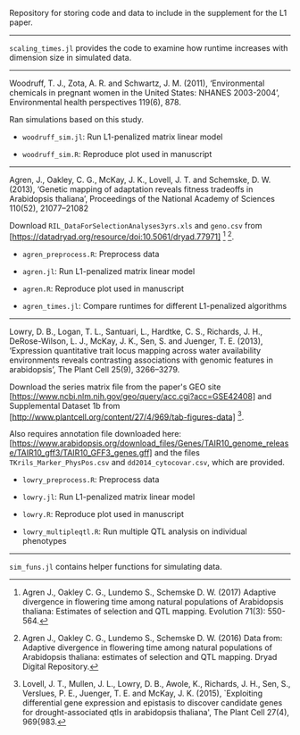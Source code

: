 Repository for storing code and data to include in the supplement for the L1 
paper. 

---

`scaling_times.jl` provides the code to examine how runtime increases with 
dimension size in simulated data. 

---

Woodruff, T. J., Zota, A. R. and Schwartz, J. M. (2011), ‘Environmental 
    chemicals in pregnant women in the United States: NHANES 2003-2004’, 
    Environmental health perspectives 119(6), 878.

Ran simulations based on this study. 

- `woodruff_sim.jl`: Run L1-penalized matrix linear model

- `woodruff_sim.R`: Reproduce plot used in manuscript

---

Agren, J., Oakley, C. G., McKay, J. K., Lovell, J. T. and Schemske, D. W. 
    (2013), ‘Genetic mapping of adaptation reveals fitness tradeoffs in 
    Arabidopsis thaliana’, Proceedings of the National Academy of Sciences 
    110(52), 21077–21082

Download `RIL_DataForSelectionAnalyses3yrs.xls` and `geno.csv` from 
[https://datadryad.org/resource/doi:10.5061/dryad.77971] [^fn1] [^fn2]. 

[^fn1]: Agren J., Oakley C. G., Lundemo S., Schemske D. W. (2017) Adaptive 
    divergence in flowering time among natural populations of Arabidopsis 
    thaliana: Estimates of selection and QTL mapping. Evolution 71(3): 550-564. 

[^fn2]: Agren J., Oakley C. G., Lundemo S., Schemske D. W. (2016) Data from: 
    Adaptive divergence in flowering time among natural populations of 
    Arabidopsis thaliana: estimates of selection and QTL mapping. Dryad Digital 
    Repository. 

- `agren_preprocess.R`: Preprocess data

- `agren.jl`: Run L1-penalized matrix linear model

- `agren.R`: Reproduce plot used in manuscript

- `agren_times.jl`: Compare runtimes for different L1-penalized algorithms

---

Lowry, D. B., Logan, T. L., Santuari, L., Hardtke, C. S., Richards, J. H., 
    DeRose-Wilson, L. J., McKay, J. K., Sen, S. and Juenger, T. E. (2013), 
    ‘Expression quantitative trait locus mapping across water availability 
    environments reveals contrasting associations with genomic features in 
    arabidopsis’, The Plant Cell 25(9), 3266–3279.
	
Download the series matrix file from the paper's GEO site
[https://www.ncbi.nlm.nih.gov/geo/query/acc.cgi?acc=GSE42408] 
and Supplemental Dataset 1b from 
[http://www.plantcell.org/content/27/4/969/tab-figures-data] [^fn3]. 

[^fn3]: Lovell, J. T., Mullen, J. L., Lowry, D. B., Awole, K., Richards, J. H., 
    Sen, S., Verslues, P. E., Juenger, T. E. and McKay, J. K. (2015), 
    `Exploiting differential gene expression and epistasis to discover 
    candidate genes for drought-associated qtls in arabidopsis thaliana', The 
    Plant Cell 27(4), 969{983.

Also requires annotation file downloaded here:  
[https://www.arabidopsis.org/download_files/Genes/TAIR10_genome_release/TAIR10_gff3/TAIR10_GFF3_genes.gff]
and the files `TKrils_Marker_PhysPos.csv` and `dd2014_cytocovar.csv`, which 
are provided. 

- `lowry_preprocess.R`: Preprocess data

- `lowry.jl`: Run L1-penalized matrix linear model

- `lowry.R`: Reproduce plot used in manuscript

- `lowry_multipleqtl.R`: Run multiple QTL analysis on individual phenotypes

---

`sim_funs.jl` contains helper functions for simulating data. 
